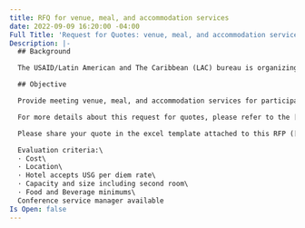 ```yaml
---
title: RFQ for venue, meal, and accommodation services
date: 2022-09-09 16:20:00 -04:00
Full Title: 'Request for Quotes: venue, meal, and accommodation services'
Description: |-
  ## Background

  The USAID/Latin American and The Caribbean (LAC) bureau is organizing a five-day workshop that will bring together the Education and Youth sector staff from around the continent. With the goal of fostering professional development, dialogue, relationship building and resource/evidence sharing.

  ## Objective

  Provide meeting venue, meal, and accommodation services for participants of the USAID LAC Regional Education Workshop that will be held in Washington, DC downtown area. First option date is from April 30 to May 5, 2023. Other close dates to this week may also be considered.

  For more details about this request for quotes, please refer to the [terms of reference](https://devtechsys.com/uploads/Annex%20A-Purchase%20requisition.xlsx).

  Please share your quote in the excel template attached to this RFP ([Annex A, purchase requisition](https://devtechsys.com/uploads/Annex%20A-Purchase%20requisition.xlsx)) to [CParedes@devtechsys.com](mailto:CParedes@devtechsys.com) no later than **September 23, 2022.**

  Evaluation criteria:\
  · Cost\
  · Location\
  · Hotel accepts USG per diem rate\
  · Capacity and size including second room\
  · Food and Beverage minimums\
  Conference service manager available
Is Open: false
---
```


